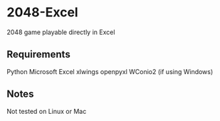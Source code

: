 # 2048-Excel
2048 game playable directly in Excel

## Requirements
Python
Microsoft Excel
xlwings
openpyxl
WConio2 (if using Windows)

## Notes
Not tested on Linux or Mac
